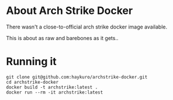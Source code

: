 # About Arch Strike Docker

There wasn't a close-to-official arch strike docker image available.

This is about as raw and barebones as it gets..

# Running it

```
git clone git@github.com:haykuro/archstrike-docker.git
cd archstrike-docker
docker build -t archstrike:latest .
docker run --rm -it archstrike:latest
```
